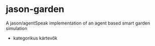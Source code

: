 # jason-garden
A jason/agentSpeak implementation of an agent based smart garden simulation

- kategorikus kártevők
